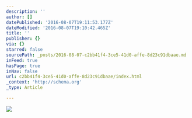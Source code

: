 ```yaml
---
description: ''
author: []
datePublished: '2016-08-07T19:11:53.177Z'
dateModified: '2016-08-07T19:10:42.465Z'
title: ''
publisher: {}
via: {}
starred: false
sourcePath: _posts/2016-08-07-c2bb41f4-3ce5-41d0-affe-8d23c91dbaae.md
inFeed: true
hasPage: true
inNav: false
url: c2bb41f4-3ce5-41d0-affe-8d23c91dbaae/index.html
_context: 'http://schema.org'
_type: Article

---
```

![](https://the-grid-user-content.s3-us-west-2.amazonaws.com/d75cc46a-ac79-45e6-b045-eb40b032a268.jpg)